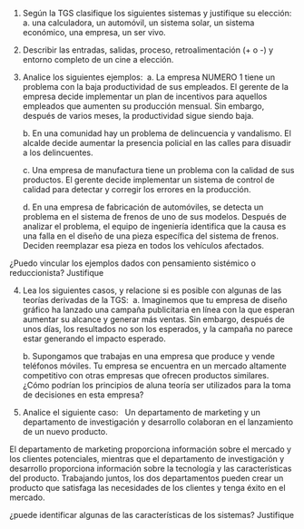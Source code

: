 1. Según la TGS clasifique los siguientes sistemas y justifique su elección: 
	a. una calculadora, un automóvil, un sistema solar, un sistema económico, una empresa, un ser vivo. 

2. Describir las entradas, salidas, proceso, retroalimentación (+ o -) y entorno completo de un cine a elección.  

3. Analice los siguientes ejemplos: 
	a. La empresa NUMERO 1 tiene un problema con la baja productividad de sus empleados. El gerente de la empresa decide implementar un plan de incentivos para aquellos empleados que aumenten su producción mensual. Sin embargo, después de varios meses, la productividad sigue siendo baja. 
	
	b. En una comunidad hay un problema de delincuencia y vandalismo. El alcalde decide aumentar la presencia policial en las calles para disuadir a los delincuentes. 
	
	c. Una empresa de manufactura tiene un problema con la calidad de sus productos. El gerente decide implementar un sistema de control de calidad para detectar y corregir los errores en la producción. 
	
	d. En una empresa de fabricación de automóviles, se detecta un problema en el sistema de frenos de uno de sus modelos. Después de analizar el problema, el equipo de ingeniería identifica que la causa es una falla en el diseño de una pieza específica del sistema de frenos. Deciden reemplazar esa pieza en todos los vehículos afectados. 
    
¿Puedo vincular los ejemplos dados con pensamiento sistémico o reduccionista? Justifique 

4. Lea los siguientes casos, y relacione si es posible con algunas de las teorías derivadas de la TGS: 
	a. Imaginemos que tu empresa de diseño gráfico ha lanzado una campaña publicitaria en línea con la que esperan aumentar su alcance y generar más ventas. Sin embargo, después de unos días, los resultados no son los esperados, y la campaña no parece estar generando el impacto esperado. 
	
	b. Supongamos que trabajas en una empresa que produce y vende teléfonos móviles. Tu empresa se encuentra en un mercado altamente competitivo con otras empresas que ofrecen productos similares. ¿Cómo podrían los principios de aluna teoría ser utilizados para la toma de decisiones en esta empresa? 

5. Analice el siguiente caso:  
Un departamento de marketing y un departamento de investigación y desarrollo colaboran en el lanzamiento de un nuevo producto. 

El departamento de marketing proporciona información sobre el mercado y los clientes potenciales, mientras que el departamento de investigación y desarrollo proporciona información sobre la tecnología y las características del producto. Trabajando juntos, los dos departamentos pueden crear un producto que satisfaga las necesidades de los clientes y tenga éxito en el mercado. 

¿puede identificar algunas de las características de los sistemas? Justifique